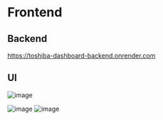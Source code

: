 # Frontend


## Backend
  https://toshiba-dashboard-backend.onrender.com
## UI
![image](https://github.com/Anurag15v/Toshiba-Dashboard-Frontend/assets/75154376/ee590a89-ef20-4628-85e0-2961612c8ff8)

![image](https://github.com/Anurag15v/Toshiba-Dashboard-Frontend/assets/75154376/6d3c5342-bc18-4861-a4ac-d7e23fe087f4)
![image](https://github.com/Anurag15v/Toshiba-Dashboard-Frontend/assets/75154376/ad977c93-3c2c-4b2e-981e-f059538bcaaf)
